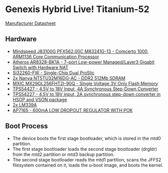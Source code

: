 # Genexis Hybrid Live! Titanium-52

[Manufacturer Datasheet](./datasheets/Hybrid-Live-Titanium-RG-Datasheet-v5.0-EN.pdf)

## Hardware

-   [Mindspeed J83100G PFX562.00C M83241G-13 - Comcerto 1000, ARM1136 Core Communication Processor]()
-   [Atheros AR8328-BK1A - 7-port Low-power Managed/Layer3 Gigabit Switch with Hardware NAT](./datasheets/qualcomm_ethos-ar8328-ar8328n.pdf)
-   [Si32260-FW - Single-Chip Dual ProSlic](./datasheets/Si32260-61.pdf)
-   [2x Nanya NT5TU32M16DG-AC - DDR2 512Mb SDRAM](./datasheets/512Mb_DDR2_F_Die_component_Datasheet.pdf)
-   [MXIC MX29GL256FHT2I-90Q - Single Voltage 3V Only Flash Memory](./datasheets/MX29GL256F,%203V,%20256Mb,%20v1.5.pdf)
-   [TPS54427 - 4.5V to 18V Input, 4A Synchronous Step-Down Converter](./datasheets/tps54427.pdf)
-   [TPS54227 - 4.5V to 18V input, 2A synchronous step-down converter in HSOP and VSON package](./datasheets/tps54227.pdf)
-   [2x LM339A](./datasheets/lm339a.pdf)
-   [AP7165 - 600mA LOW DROPOUT REGULATOR WITH POK](./datasheets/AP7165.pdf)

## Boot Process

-   The device boots the first stage bootloader, which is stored in the mtd0 partition.
-   The first stage bootloader loads the second stage bootloader (drgldr) from the mtd2 partition or mtd3 backup partition.
-   The second stage bootloader reads the mtd1 partition, scans the JFFS2 filesystem contained on it, loads the u-boot image, and boots the kernel.
